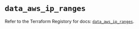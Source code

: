 # `data_aws_ip_ranges`

Refer to the Terraform Registory for docs: [`data_aws_ip_ranges`](https://registry.terraform.io/providers/hashicorp/aws/3.76.1/docs/data-sources/ip_ranges).
